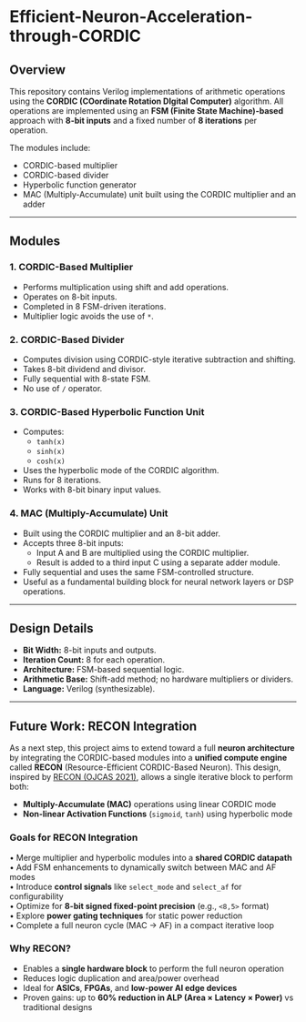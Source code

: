 # Efficient-Neuron-Acceleration-through-CORDIC

## Overview

This repository contains Verilog implementations of arithmetic operations using the **CORDIC (COordinate Rotation DIgital Computer)** algorithm. All operations are implemented using an **FSM (Finite State Machine)-based** approach with **8-bit inputs** and a fixed number of **8 iterations** per operation.

The modules include:
- CORDIC-based multiplier
- CORDIC-based divider
- Hyperbolic function generator
- MAC (Multiply-Accumulate) unit built using the CORDIC multiplier and an adder

---

## Modules

### 1. CORDIC-Based Multiplier
- Performs multiplication using shift and add operations.
- Operates on 8-bit inputs.
- Completed in 8 FSM-driven iterations.
- Multiplier logic avoids the use of `*`.

### 2. CORDIC-Based Divider
- Computes division using CORDIC-style iterative subtraction and shifting.
- Takes 8-bit dividend and divisor.
- Fully sequential with 8-state FSM.
- No use of `/` operator.

### 3. CORDIC-Based Hyperbolic Function Unit
- Computes:
  - `tanh(x)`
  - `sinh(x)`
  - `cosh(x)`
- Uses the hyperbolic mode of the CORDIC algorithm.
- Runs for 8 iterations.
- Works with 8-bit binary input values.

### 4. MAC (Multiply-Accumulate) Unit
- Built using the CORDIC multiplier and an 8-bit adder.
- Accepts three 8-bit inputs:
  - Input A and B are multiplied using the CORDIC multiplier.
  - Result is added to a third input C using a separate adder module.
- Fully sequential and uses the same FSM-controlled structure.
- Useful as a fundamental building block for neural network layers or DSP operations.

---

## Design Details

- **Bit Width:** 8-bit inputs and outputs.
- **Iteration Count:** 8 for each operation.
- **Architecture:** FSM-based sequential logic.
- **Arithmetic Base:** Shift-add method; no hardware multipliers or dividers.
- **Language:** Verilog (synthesizable).

---

## Future Work: RECON Integration

As a next step, this project aims to extend toward a full **neuron architecture** by integrating the CORDIC-based modules into a **unified compute engine** called **RECON** (Resource-Efficient CORDIC-Based Neuron). This design, inspired by [RECON (OJCAS 2021)](https://doi.org/10.1109/OJCAS.2020.3042743), allows a single iterative block to perform both:

- **Multiply-Accumulate (MAC)** operations using linear CORDIC mode
- **Non-linear Activation Functions** (`sigmoid`, `tanh`) using hyperbolic mode

### Goals for RECON Integration
• Merge multiplier and hyperbolic modules into a **shared CORDIC datapath**  
• Add FSM enhancements to dynamically switch between MAC and AF modes  
• Introduce **control signals** like `select_mode` and `select_af` for configurability  
• Optimize for **8-bit signed fixed-point precision** (e.g., `<8,5>` format)  
• Explore **power gating techniques** for static power reduction  
• Complete a full neuron cycle (MAC → AF) in a compact iterative loop  

### Why RECON?
- Enables a **single hardware block** to perform the full neuron operation
- Reduces logic duplication and area/power overhead
- Ideal for **ASICs**, **FPGAs**, and **low-power AI edge devices**
- Proven gains: up to **60% reduction in ALP (Area × Latency × Power)** vs traditional designs


